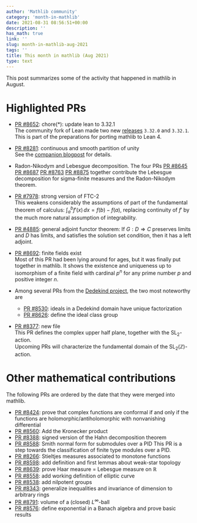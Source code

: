 ```yaml
---
author: 'Mathlib community'
category: 'month-in-mathlib'
date: 2021-08-31 08:56:51+00:00
description: ''
has_math: true
link: ''
slug: month-in-mathlib-aug-2021
tags: ''
title: This month in mathlib (Aug 2021)
type: text
---
```


This post summarizes some of the activity that happened in mathlib in August.

# Highlighted PRs

* [PR #8652](https://github.com/leanprover-community/mathlib/pull/8652): chore(*): update lean to 3.32.1  
  The community fork of Lean made two new
  [releases](https://github.com/leanprover-community/lean/blob/master/doc/changes.md#3321c-12-august-2021)
  `3.32.0` and `3.32.1`.
  This is part of the preparations for porting mathlib to Lean 4.


* [PR #8281](https://github.com/leanprover-community/mathlib/pull/8281):  continuous and smooth partition of unity  
  See the [companion blogpost](continuous-partitions-of-unity/) for details.

* Radon-Nikodym and Lebesgue decomposition. The four PRs
  [PR #8645](https://github.com/leanprover-community/mathlib/pull/8645)
  [PR #8687](https://github.com/leanprover-community/mathlib/pull/8687)
  [PR #8763](https://github.com/leanprover-community/mathlib/pull/8763)
  [PR #8875](https://github.com/leanprover-community/mathlib/pull/8875)
  together contribute
  the Lebesgue decomposition for sigma-finite measures
  and the Radon-Nikodym theorem.

* [PR #7978](https://github.com/leanprover-community/mathlib/pull/7978): strong version of FTC-2  
  This weakens considerably the assumptions of part of the fundamental theorem of calculus: 
  $\int _{a}^{b}f'(x)\,dx=f(b)-f(a)$,
  replacing continuity of $f'$ by the much more natural assumption of integrability.

* [PR #4885](https://github.com/leanprover-community/mathlib/pull/4885):  general adjoint functor theorem:
  If $G : D ⇒ C$ preserves limits and $D$ has limits, and satisfies the solution set condition,
  then it has a left adjoint.

* [PR #8692](https://github.com/leanprover-community/mathlib/pull/8692):  finite fields exist  
  Most of this PR had been lying around for ages,
  but it was finally put together in mathlib.
  It shows the existence and uniqueness up to isomorphism of a finite field with cardinal $p^n$
  for any prime number $p$ and positive integer $n$.

* Among several PRs from the [Dedekind project](https://github.com/lean-forward/class-number), the two most noteworthy are
    * [PR #8530](https://github.com/leanprover-community/mathlib/pull/8530):  ideals in a Dedekind domain have unique factorization
    * [PR #8626](https://github.com/leanprover-community/mathlib/pull/8626):  define the ideal class group  


* [PR #8377](https://github.com/leanprover-community/mathlib/pull/8377):  new file  
  This PR defines the complex upper half plane, together with the $\mathrm{SL}_2$-action.  
  Upcoming PRs will characterize the fundamental domain of the $\mathrm{SL}_2(\mathbb{Z})$-action.
  


# Other mathematical contributions

The following PRs are ordered by the date that they were merged into mathlib.

* [PR #8424](https://github.com/leanprover-community/mathlib/pull/8424):  prove that complex functions are conformal if and only if the functions are holomorphic/antiholomorphic with nonvanishing differential
* [PR #8560](https://github.com/leanprover-community/mathlib/pull/8560):  Add the Kronecker product
* [PR #8388](https://github.com/leanprover-community/mathlib/pull/8388):  signed version of the Hahn decomposition theorem
* [PR #8588](https://github.com/leanprover-community/mathlib/pull/8588):  Smith normal form for submodules over a PID
  This PR is a step towards the classification of finite type modules over a PID.
* [PR #8266](https://github.com/leanprover-community/mathlib/pull/8266):  Stieltjes measures associated to monotone functions
* [PR #8598](https://github.com/leanprover-community/mathlib/pull/8598):  add definition and first lemmas about weak-star topology
* [PR #8639](https://github.com/leanprover-community/mathlib/pull/8639):  prove Haar measure = Lebesgue measure on $ℝ$
* [PR #8558](https://github.com/leanprover-community/mathlib/pull/8558):  add working definition of elliptic curve
* [PR #8538](https://github.com/leanprover-community/mathlib/pull/8538):  add nilpotent groups
* [PR #8343](https://github.com/leanprover-community/mathlib/pull/8343):  generalize inequalities and invariance of dimension to arbitrary rings
* [PR #8791](https://github.com/leanprover-community/mathlib/pull/8791):  volume of a (closed) $L^∞$-ball
* [PR #8576](https://github.com/leanprover-community/mathlib/pull/8576):  define exponential in a Banach algebra and prove basic results
